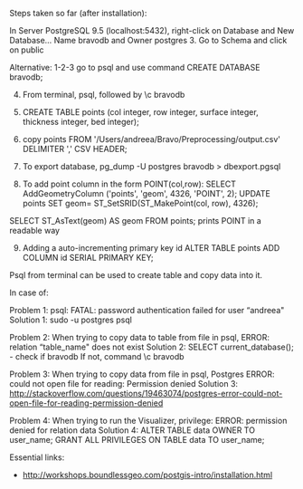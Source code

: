 Steps taken so far (after installation):

In Server PostgreSQL 9.5 (localhost:5432), right-click on Database and New Database…
Name bravodb and Owner postgres 
3. Go to Schema and click on public


Alternative: 
1-2-3 go to psql and use command CREATE DATABASE bravodb;

4. From terminal, psql, followed by \c bravodb
5. CREATE TABLE points (col integer, row integer, surface integer, thickness integer, bed integer);
6. copy points FROM '/Users/andreea/Bravo/Preprocessing/output.csv' DELIMITER ',' CSV HEADER;


7. To export database, pg_dump -U postgres bravodb > dbexport.pgsql

8. To add point column in the form  POINT(col,row):
SELECT AddGeometryColumn ('points', 'geom', 4326, 'POINT', 2);
UPDATE points SET geom= ST_SetSRID(ST_MakePoint(col, row), 4326);


SELECT ST_AsText(geom) AS geom FROM points; prints POINT in a readable way

9. Adding a auto-incrementing primary key id
ALTER TABLE points ADD COLUMN id SERIAL PRIMARY KEY;


Psql from terminal can be used to create table and copy data into it.

In case of: 

Problem 1: 
psql: FATAL:  password authentication failed for user “andreea"
Solution 1:
sudo -u postgres psql

Problem 2:
When trying to copy data to table from file in psql, 
ERROR:  relation “table_name" does not exist
Solution 2: SELECT current_database(); - check if bravodb
If not, command \c bravodb

Problem 3: 
When trying to copy data from file in psql, 
Postgres ERROR: could not open file for reading: Permission denied
Solution 3: http://stackoverflow.com/questions/19463074/postgres-error-could-not-open-file-for-reading-permission-denied

Problem 4: 
When trying to run the Visualizer, 
privilege: ERROR:  permission denied for relation data
Solution 4:
ALTER TABLE data OWNER TO user_name;
GRANT ALL PRIVILEGES ON TABLE data TO user_name;


Essential links: 
 - http://workshops.boundlessgeo.com/postgis-intro/installation.html
 
